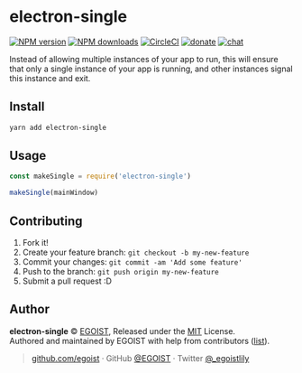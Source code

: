 
# electron-single

[![NPM version](https://img.shields.io/npm/v/electron-single.svg?style=flat)](https://npmjs.com/package/electron-single) [![NPM downloads](https://img.shields.io/npm/dm/electron-single.svg?style=flat)](https://npmjs.com/package/electron-single) [![CircleCI](https://circleci.com/gh/egoist/electron-single/tree/master.svg?style=shield)](https://circleci.com/gh/egoist/electron-single/tree/master)  [![donate](https://img.shields.io/badge/$-donate-ff69b4.svg?maxAge=2592000&style=flat)](https://github.com/egoist/donate) [![chat](https://img.shields.io/badge/chat-on%20discord-7289DA.svg?style=flat)](https://chat.egoist.moe)

Instead of allowing multiple instances of your app to run, this will ensure that only a single instance of your app is running, and other instances signal this instance and exit.

## Install

```bash
yarn add electron-single
```

## Usage

```js
const makeSingle = require('electron-single')

makeSingle(mainWindow)
```

## Contributing

1. Fork it!
2. Create your feature branch: `git checkout -b my-new-feature`
3. Commit your changes: `git commit -am 'Add some feature'`
4. Push to the branch: `git push origin my-new-feature`
5. Submit a pull request :D


## Author

**electron-single** © [EGOIST](https://github.com/egoist), Released under the [MIT](./LICENSE) License.<br>
Authored and maintained by EGOIST with help from contributors ([list](https://github.com/egoist/electron-single/contributors)).

> [github.com/egoist](https://github.com/egoist) · GitHub [@EGOIST](https://github.com/egoist) · Twitter [@_egoistlily](https://twitter.com/_egoistlily)
